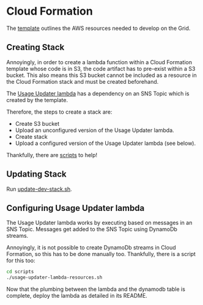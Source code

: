 # Cloud Formation

The [template](./dev-template.json) outlines the AWS resources needed to develop on the Grid.

## Creating Stack

Annoyingly, in order to create a lambda function within a Cloud Formation template whose code is in S3, the code artifact has to pre-exist within a S3 bucket.
This also means this S3 bucket cannot be included as a resource in the Cloud Formation stack and must be created beforehand.

The [Usage Updater lambda](../usage-updater) has a dependency on an SNS Topic which is created by the template.

Therefore, the steps to create a stack are:
 - Create S3 bucket
 - Upload an unconfigured version of the Usage Updater lambda.
 - Create stack
 - Upload a configured version of the Usage Updater lambda (see below).

Thankfully, there are [scripts](./scripts/) to help!


## Updating Stack

Run [update-dev-stack.sh](./scripts/update-dev-stack.sh).


## Configuring Usage Updater lambda

The Usage Updater lambda works by executing based on messages in an SNS Topic. Messages get added to the SNS Topic using DynamoDb streams.

Annoyingly, it is not possible to create DynamoDb streams in Cloud Formation, so this has to be done manually too. Thankfully, there is a script for this too:

```sh
cd scripts
./usage-updater-lambda-resources.sh
```

Now that the plumbing between the lambda and the dynamodb table is complete, deploy the lambda as detailed in its README.
